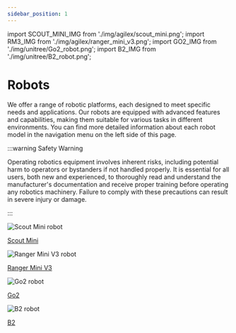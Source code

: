 ```yaml
---
sidebar_position: 1
---
```


import SCOUT_MINI_IMG from './img/agilex/scout_mini.png';
import RM3_IMG from './img/agilex/ranger_mini_v3.png';
import GO2_IMG from './img/unitree/Go2_robot.png';
import B2_IMG from './img/unitree/B2_robot.png';

# Robots

We offer a range of robotic platforms, each designed to meet specific needs and applications. Our robots are equipped with advanced features and capabilities, making them suitable for various tasks in different environments. You can find more detailed information about each robot model in the navigation menu on the left side of this page. 

:::warning Safety Warning

Operating robotics equipment involves inherent risks, including
potential harm to operators or bystanders if not handled properly. It is
essential for all users, both new and experienced, to thoroughly read
and understand the manufacturer's documentation and receive proper
training before operating any robotics machinery. Failure to comply with
these precautions can result in severe injury or damage.

:::

<div className="row">
    <div className="col col--6">
        <div style={{ textAlign: 'center' }}>
            <img src={SCOUT_MINI_IMG} alt="Scout Mini robot" style={{ height: 200 }} />
            <p><a href="ugv/scout-mini">Scout Mini</a></p>
        </div>
    </div>
    <div className="col col--6">
        <div style={{ textAlign: 'center' }}>
            <img src={RM3_IMG} alt="Ranger Mini V3 robot" style={{ height: 200 }} />
            <p><a href="ugv/ranger-mini-v3">Ranger Mini V3</a></p>
        </div>
    </div>
    <!-- <div className="col col--6">
        <div style={{ textAlign: 'center' }}>
            {/* Placeholder for future robot */}
        </div>
    </div> -->
</div>
<div className="row">
    <div className="col col--6">
        <div style={{ textAlign: 'center' }}>
            <img src={GO2_IMG} alt="Go2 robot" style={{ height: 200 }} />
            <p><a href="quadruped/go2">Go2</a></p>
        </div>
    </div>
    <div className="col col--6">
        <div style={{ textAlign: 'center' }}>
            <img src={B2_IMG} alt="B2 robot" style={{ height: 200 }} />
            <p><a href="quadruped/b2">B2</a></p>
        </div>
    </div>    
</div>
